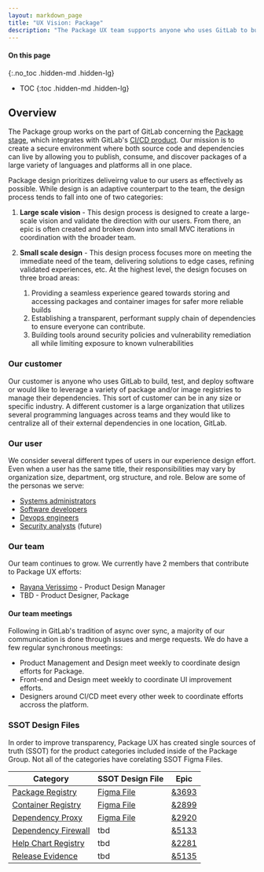 ```yaml
---
layout: markdown_page
title: "UX Vision: Package"
description: "The Package UX team supports anyone who uses GitLab to build, test, and deploy software or would like to use a variety of package and/or image registries to manage dependencies"
---
```


#### On this page
{:.no_toc .hidden-md .hidden-lg}

- TOC
{:toc .hidden-md .hidden-lg}

## Overview
The Package group works on the part of GitLab concerning the [Package stage](/handbook/product/categories/#package-stage), which integrates with GitLab's [CI/CD product](https://about.gitlab.com/direction/ops/). Our mission is to create a secure environment where both source code and dependencies can live by allowing you to publish, consume, and discover packages of a large variety of languages and platforms all in one place.

Package design prioritizes deliveirng value to our users as effectively as possible. While design is an adaptive counterpart to the team, the design process tends to fall into one of two categories:
1. **Large scale vision** - This design process is designed to create a large-scale vision and validate the direction with our users. From there, an epic is often created and broken down into small MVC iterations in coordination with the broader team.
1. **Small scale design** - This design process focuses more on meeting the immediate need of the team, delivering solutions to edge cases, refining validated experiences, etc. At the highest level, the design focuses on three broad areas:

    1.  Providing a seamless experience geared towards storing and accessing packages and container images for safer more reliable builds
    1.  Establishing a transparent, performant supply chain of dependencies to ensure everyone can contribute.
    1.  Building tools around security policies and vulnerability remediation all while limiting exposure to known vulnerabilities

### Our customer
Our customer is anyone who uses GitLab to build, test, and deploy software or would like to leverage a variety of package and/or image registries to manage their dependencies. This sort of customer can be in any size or specific industry. A different customer is a large organization that utilizes several programming languages across teams and they would like to centralize all of their external dependencies in one location, GitLab.

### Our user
We consider several different types of users in our experience design effort. Even when a user has the same title, their responsibilities may vary by organization size, department, org structure, and role. Below are some of the personas we serve:

* [Systems administrators](/handbook/marketing/strategic-marketing/roles-personas/#sidney-systems-administrator)
* [Software developers](/handbook/marketing/strategic-marketing/roles-personas/#sasha-software-developer)
* [Devops engineers](/handbook/marketing/strategic-marketing/roles-personas/#devon-devops-engineer)
* [Security analysts](/handbook/marketing/strategic-marketing/roles-personas/#sam-security-analyst) (future)

### Our team
Our team continues to grow. We currently have 2 members that contribute to Package UX efforts:

* [Rayana Verissimo](https://gitlab.com/rayana) - Product Design Manager
* TBD - Product Designer, Package

#### Our team meetings
Following in GitLab's tradition of async over sync, a majority of our communication is done through issues and merge requests. We do have a few regular synchronous meetings:

* Product Management and Design meet weekly to coordinate design efforts for Package.
* Front-end and Design meet weekly to coordinate UI improvement efforts.
* Designers around CI/CD meet every other week to coordinate efforts accross the platform.

### SSOT Design Files
In order to improve transparency, Package UX has created single sources of truth (SSOT) for the product categories included inside of the Package Group. Not all of the categories have corelating SSOT Figma Files.

| Category | SSOT Design File | Epic |
|---|---| --- |
| [Package Registry](https://about.gitlab.com/direction/package/#package-registry) | [Figma File](https://www.figma.com/file/AnBWA0HLLLRWUK6c8oePzv/Package-Registry-SSOT?node-id=1%3A1) | [&3693](https://gitlab.com/groups/gitlab-org/-/epics/3693) |
| [Container Registry](https://about.gitlab.com/direction/package/#container-registry) | [Figma File](https://www.figma.com/file/kZh5V0YEHoKqZZdqIPF92I/Container-Registry-SSOT?node-id=0%3A1) | [&2899](https://gitlab.com/groups/gitlab-org/-/epics/2899) |
| [Dependency Proxy](https://about.gitlab.com/direction/package/#dependency-proxy) | [Figma File](https://www.figma.com/file/5LlIZjcgDe9QNNRK2vZEyc/Dependency-Proxy-SSOT?node-id=0%3A1) | [&2920](https://gitlab.com/groups/gitlab-org/-/epics/2920) |
| [Dependency Firewall](https://about.gitlab.com/direction/package/#dependency-firewall) | tbd | [&5133](https://gitlab.com/groups/gitlab-org/-/epics/5133) |
| [Help Chart Registry](https://about.gitlab.com/direction/package/#helm-chart-registry) | tbd | [&2281](https://gitlab.com/groups/gitlab-org/-/epics/2281) |
| [Release Evidence](https://about.gitlab.com/direction/package/#release-evidence) | tbd | [&5135](https://gitlab.com/groups/gitlab-org/-/epics/5135) |
